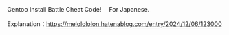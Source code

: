 Gentoo Install Battle Cheat Code!　
For Japanese.

Explanation：https://melolololon.hatenablog.com/entry/2024/12/06/123000
